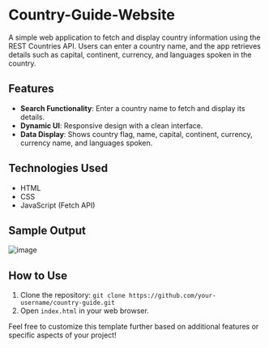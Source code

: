 # Country-Guide-Website
A simple web application to fetch and display country information using the REST Countries API. Users can enter a country name, and the app retrieves details such as capital, continent, currency, and languages spoken in the country.

## Features

- **Search Functionality**: Enter a country name to fetch and display its details.
- **Dynamic UI**: Responsive design with a clean interface.
- **Data Display**: Shows country flag, name, capital, continent, currency, currency name, and languages spoken.

## Technologies Used

- HTML
- CSS
- JavaScript (Fetch API)

## Sample Output

![image](https://github.com/user-attachments/assets/8e1bc125-be97-4d8c-9bf7-e258ec670b7c)


## How to Use

1. Clone the repository: `git clone https://github.com/your-username/country-guide.git`
2. Open `index.html` in your web browser.



Feel free to customize this template further based on additional features or specific aspects of your project!
